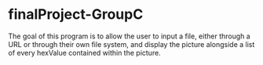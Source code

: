 # finalProject-GroupC

The goal of this program is to allow the user to input a file, either through a URL or through their own file system, and display the picture alongside a list of every hexValue contained within the picture.